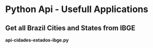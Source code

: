 # Python Api - Usefull Applications

## Get all Brazil Cities and States from IBGE
****api-cidades-estados-ibge.py****
